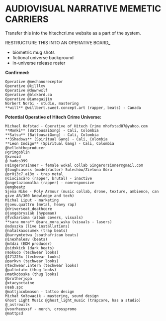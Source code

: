 # AUDIOVISUAL NARRATIVE MEMETIC CARRIERS
Transfer this into the hitechcri.me website as a part of the system.

RESTRUCTURE THIS INTO AN OPERATIVE BOARD_
- biometric mug shots
- fictional universe background
- in-universe release roster

**Confirmed:**
```
Operative @mechanoreceptor
Operative @killlxv
Operative @downwxlf
Operative @blckbrd.ca
Operative @iamagaijin
Norbert Norbi - studio, mastering
**will** @willbert.sweet.concept.art (rapper, beats) - Canada
```

**Potential Operative of Hitech Crime Universe:**
```
Michael Hofstad - Operative of Hitech Crime mhofstad87@yahoo.com
**Monki** (BattousaiGxng) - Cali, Colombia
**Satsu** (BattousaiGxng) - Cali, Colombia
**3Shadows** (Spiritual Gang) - Cali, Colombia
**Leon Indigo** (Spiritual Gang) - Cali, Colombia
@hellohtheproducer
@grimgoblin
@xvvoid
@_hades999
@singerorsinner - female wokal collab Singerorsinner@gmail.com
@toughcasess (model/actor) Sulechów/Zielona Góra
@pr0j3c7_a13x - trap metal
@ciociacaro (rapper, brutal) - inactive
@angelaziomalka (rapper) - nonresponsive
@emgbeatz
Sjena Nike - Poly Armour (music collab, drone, texture, ambience, can give AR/360 knowledge and tech)
Michal Liput - marketing
@joeu.quattro (metal, heavy rap)
@driverseat_deathcore
@jangabrysiak (hypeman)
@fvckarisma (album covers, visuals)
**sara mora** @sara_mora_wska (visuals - lasers)
@adyszka (live installations)
@natalkaxosumek (trap beats)
@barrymtetwa (southafrican beats)
@inexhaleav (beats)
@m4dzi (EDM producer)
@sidxkick (dark beats)
@aokuco (techwear looks)
@171225x (techwear looks)
@parkvn (techwear looks)
@techwear.intern (techwear looks)
@paltotato (thug looks)
@matkoboska (thug looks)
@brotherjopa
@xtacyoctaine
@seb.spc
@mattjacobmason - tattoo design
Michał Kołowacik - mastering, sound design
Ghost Light Music @ghost_light_music (trapcore, has a studio)
@_astrowilk
@voorheesxsf - merch, crosspromo
@mattpsd
```
